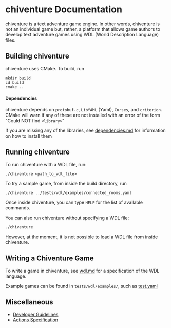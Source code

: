 # chiventure Documentation

chiventure is a text adventure game engine. In other words, chiventure is not an individual game but, rather, a platform that allows game authors to develop text adventure games using WDL (World Description Language) files.

## Building chiventure

chiventure uses CMake. To build, run
```
mkdir build
cd build
cmake ..
```

#### Dependencies

chiventure depends on `protobuf-c`, `LibYAML` (Yaml), `Curses`, and `criterion`. CMake will warn if any of these are not installed with an error of the form "Could NOT find `<library>`"

If you are missing any of the libraries, see [dependencies.md](/docs/dependencies.md) for information on how to install them

## Running chiventure

To run chiventure with a WDL file, run:
```
./chiventure <path_to_wdl_file>
``` 

To try a sample game, from inside the build directory, run 
```
./chiventure ../tests/wdl/examples/connected_rooms.yaml
```

Once inside chiventure, you can type `HELP` for the list of available commands.

You can also run chiventure without specifying a WDL file:

```
./chiventure
```

However, at the moment, it is not possible to load a WDL file from inside chiventure.

## Writing a Chiventure Game

To write a game in chiventure, see [wdl.md](/docs/wdl.md) for a specification of the WDL language.

Example games can be found in `tests/wdl/examples/`, such as [test.yaml](/tests/wdl/examples/test.yaml)

## Miscellaneous

* [Developer Guidelines](/docs/developer.md)
* [Actions Specification](/docs/actions.md)
